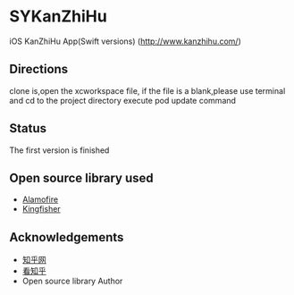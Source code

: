 # SYKanZhiHu
iOS KanZhiHu App(Swift versions) (http://www.kanzhihu.com/)
## Directions
clone is,open the xcworkspace file, if the file is a blank,please use terminal and 
cd to the project directory execute pod update command
## Status
The first version is finished
## Open source library used
- [Alamofire][1]
- [Kingfisher][2]

##  Acknowledgements
- [知乎网][3]
- [看知乎][4]
- Open source library Author


[1]:https://github.com/Alamofire/Alamofire
[2]:https://github.com/onevcat/Kingfisher
[3]:https://www.zhihu.com/
[4]:http://www.kanzhihu.com/


